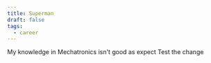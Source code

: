 ```yaml
---
title: Superman
draft: false
tags:
  - career
---
```

My knowledge in Mechatronics isn't good as expect Test the change
